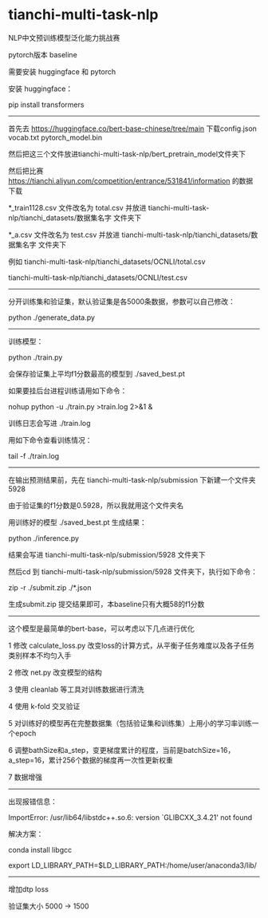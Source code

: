 # tianchi-multi-task-nlp
NLP中文预训练模型泛化能力挑战赛

pytorch版本 baseline

需要安装 huggingface 和 pytorch

安装 huggingface：

pip install transformers

---

首先去 https://huggingface.co/bert-base-chinese/tree/main 下载config.json vocab.txt pytorch_model.bin

然后把这三个文件放进tianchi-multi-task-nlp/bert_pretrain_model文件夹下

然后把比赛 https://tianchi.aliyun.com/competition/entrance/531841/information 的数据下载

*_train1128.csv 文件改名为 total.csv 并放进 tianchi-multi-task-nlp/tianchi_datasets/数据集名字 文件夹下

*_a.csv 文件改名为 test.csv 并放进 tianchi-multi-task-nlp/tianchi_datasets/数据集名字 文件夹下

例如 tianchi-multi-task-nlp/tianchi_datasets/OCNLI/total.csv

tianchi-multi-task-nlp/tianchi_datasets/OCNLI/test.csv

---

分开训练集和验证集，默认验证集是各5000条数据，参数可以自己修改：

python ./generate_data.py

---

训练模型：

python ./train.py

会保存验证集上平均f1分数最高的模型到 ./saved_best.pt

如果要挂后台进程训练请用如下命令：

nohup python -u ./train.py >train.log 2>&1 &

训练日志会写进 ./train.log

用如下命令查看训练情况：

tail -f ./train.log

---

在输出预测结果前，先在 tianchi-multi-task-nlp/submission 下新建一个文件夹 5928

由于验证集的f1分数是0.5928，所以我就用这个文件夹名

用训练好的模型 ./saved_best.pt 生成结果：

python ./inference.py

结果会写进 tianchi-multi-task-nlp/submission/5928 文件夹下

然后cd 到 tianchi-multi-task-nlp/submission/5928 文件夹下，执行如下命令：

zip -r ./submit.zip ./*.json

生成submit.zip 提交结果即可，本baseline只有大概58的f1分数

---

这个模型是最简单的bert-base，可以考虑以下几点进行优化

1 修改 calculate_loss.py 改变loss的计算方式，从平衡子任务难度以及各子任务类别样本不均匀入手

2 修改 net.py 改变模型的结构

3 使用 cleanlab 等工具对训练数据进行清洗

4 使用 k-fold 交叉验证

5 对训练好的模型再在完整数据集（包括验证集和训练集）上用小的学习率训练一个epoch

6 调整bathSize和a_step，变更梯度累计的程度，当前是batchSize=16，a_step=16，累计256个数据的梯度再一次性更新权重

7 数据增强

---

出现报错信息：

ImportError: /usr/lib64/libstdc++.so.6: version `GLIBCXX_3.4.21' not found

解决方案：

conda install libgcc

export LD_LIBRARY_PATH=$LD_LIBRARY_PATH:/home/user/anaconda3/lib/

---

增加dtp loss

验证集大小 5000 -> 1500